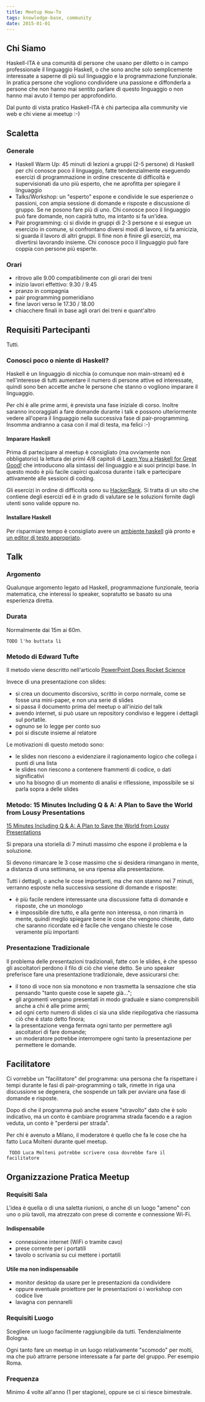 ```yaml
---
title: Meetup How-To
tags: knowledge-base, community
date: 2015-01-01
---
```


## Chi Siamo

Haskell-ITA è una comunità di persone che usano per diletto o in campo professionale il linguaggio Haskell, o che sono anche solo semplicemente interessate a saperne di più sul linguaggio e la programmazione funzionale.
In pratica persone che vogliono condividere una passione e diffonderla a persone che non hanno mai sentito parlare di questo linguaggio o non hanno mai avuto il tempo per approfondirlo.

Dal punto di vista pratico Haskell-ITA è chi partecipa alla community vie web e chi viene ai meetup :-)

<!--more-->

## Scaletta

### Generale

* Haskell Warm Up: 45 minuti di lezioni a gruppi (2-5 persone) di Haskell per chi conosce poco il linguaggio, fatte tendenzialmente eseguendo esercizi di programmazione in ordine crescente di difficoltà e supervisionati da uno più esperto, che ne aprofitta per spiegare il linguaggio
* Talks/Workshop: un "esperto" espone e condivide le sue esperienze o passioni, con ampia sessione di domande e risposte e discussione di gruppo. Se ne posono fare più di uno. Chi conosce poco il linguaggio può fare domande, non capirà tutto, ma intanto si fa un'idea.
* Pair programming: ci si divide in gruppi di 2-3 persone e si esegue un esercizio in comune, si confrontano diversi modi di lavoro, si fa amicizia, si guarda il lavoro di altri gruppi. Il fine non è finire gli esercizi, ma divertirsi lavorando insieme. Chi conosce poco il linguaggio può fare coppia con persone più esperte.

### Orari

* ritrovo alle 9.00 compatibilmente con gli orari dei treni
* inizio lavori effettivo: 9.30 / 9.45
* pranzo in compagnia
* pair programming pomeridiano
* fine lavori verso le 17.30 / 18.00
* chiacchere finali in base agli orari dei treni e quant'altro

## Requisiti Partecipanti 

Tutti.

### Conosci poco o niente di Haskell?

Haskell è un linguaggio di nicchia (o comunque non main-stream) ed è nell'interesse di tutti aumentare il numero di persone attive ed interessate, quindi sono ben accette anche le persone che stanno o vogliono imparare il linguaggio.

Per chi è alle prime armi, è prevista una fase iniziale di corso. Inoltre saranno incoraggiati a fare domande durante i talk e possono ulteriormente vedere all'opera il linguaggio nella successiva fase di pair-programming. Insomma andranno a casa con il mal di testa, ma felici :-)

#### Imparare Haskell

Prima di partecipare al meetup è consigliato (ma ovviamente non obbligatorio) la lettura dei primi 4/8 capitoli di [Learn You a Haskell for Great Good!](http://learnyouahaskell.com/chapters) che introducono alla sintassi del linguaggio e ai suoi principi base. In questo modo è più facile capirci qualcosa durante i talk e partecipare attivamente alle sessioni di coding.

Gli esercizi in ordine di difficoltà sono su [HackerRank](https://www.hackerrank.com).
Si tratta di un sito che contiene degli esercizi ed è in grado di valutare se le soluzioni fornite dagli utenti sono valide oppure no.

#### Installare Haskell

Per risparmiare tempo è consigliato avere un [ambiente haskell](Installare_Haskell.md) già pronto e [un editor di testo appropriato](Programmi_per_scrivere_codice_Haskell.md).


## Talk

### Argomento

Qualunque argomento legato ad Haskell, programmazione funzionale, teoria matematica, che interessi lo speaker, sopratutto se basato su una esperienza diretta. 

### Durata

Normalmente dai 15m ai 60m.

    TODO l'ho buttata lì

### Metodo di Edward Tufte

Il metodo viene descritto nell'articolo [PowerPoint Does Rocket Science](http://www.edwardtufte.com/bboard/q-and-a-fetch-msg?msg_id=0001yB)

Invece di una presentazione con slides:

* si crea un documento discorsivo, scritto in corpo normale, come se fosse una mini-paper, e non una serie di slides
* si passa il documento prima del meetup o all'inizio del talk
* avendo internet, si può usare un repository condiviso e leggere i dettagli sul portatile.
* ognuno se lo legge per conto suo
* poi si discute insieme al relatore

Le motivazioni di questo metodo sono:

* le slides non riescono a evidenziare il ragionamento logico che collega i punti di una lista
* le slides non riescono a contenere frammenti di codice, o dati significativi
* uno ha bisogno di un momento di analisi e riflessione, impossibile se si parla sopra a delle slides

### Metodo: 15 Minutes Including Q & A: A Plan to Save the World from Lousy Presentations 

[15 Minutes Including Q & A: A Plan to Save the World from Lousy Presentations](http://www.amazon.it/15-Minutes-Including-Presentations-English-ebook/dp/B0046W6T9Y/ref=sr_1_1?ie=UTF8&qid=1437154347&sr=8-1&keywords=presentation+15+minutes)

Si prepara una storiella di 7 minuti massimo che espone il problema e la soluzione.

Si devono rimarcare le 3 cose massimo che si desidera rimangano in mente, a distanza di una settimana, se una ripensa alla presentazione.

Tutti i dettagli, o anche le cose importanti, ma che non stanno nei 7 minuti, verranno esposte nella successiva sessione di domande e risposte:

* è più facile rendere interessante una discussione fatta di domande e risposte, che un monologo
* è impossibile dire tutto, e alla gente non interessa, o non rimarrà in mente, quindi meglio spiegare bene le cose che vengono chieste, dato che saranno ricordate ed è facile che vengano chieste le cose veramente più importanti

### Presentazione Tradizionale

Il problema delle presentazioni tradizionali, fatte con le slides, è che spesso gli ascoltatori perdono il filo di ciò che viene detto.
Se uno speaker preferisce fare una presentazione tradizionale, deve assicurarsi che:

* il tono di voce non sia monotono e non trasmetta la sensazione che stia pensando "tanto queste cose le sapete già...";
* gli argomenti vengano presentati in modo graduale e siano comprensibili anche a chi è alle prime armi;
* ad ogni certo numero di slides ci sia una slide riepilogativa che riassuma ciò che è stato detto finora;
* la presentazione venga fermata ogni tanto per permettere agli ascoltatori di fare domande;
* un moderatore potrebbe interrompere ogni tanto la presentazione per permettere le domande.

## Facilitatore

Ci vorrebbe un "facilitatore" del programma: una persona che fa rispettare i tempi durante le fasi di pair-programming o talk, rimette in riga una discussione se degenera, che sospende un talk per avviare una fase di domande e risposte.

Dopo di che il programma può anche essere "stravolto" dato che è solo indicativo, ma un conto è cambiare programma strada facendo e a ragion veduta, un conto è "perdersi per strada".

Per chi è avenuto a Milano, il moderatore è quello che fa le cose che ha fatto Luca Molteni durante quel meetup.

     TODO Luca Molteni potrebbe scrivere cosa dovrebbe fare il facilitatore

## Organizzazione Pratica Meetup

### Requisiti Sala

L'idea è quella o di una saletta riunioni, o anche di un luogo "ameno" con uno o più tavoli, ma atrezzato con prese di corrente e connessione Wi-Fi. 

#### Indispensabile

* connessione internet (WiFi o tramite cavo) 
* prese corrente per i portatili 
* tavolo o scrivania su cui mettere i portatili 

#### Utile ma non indispensabile

* monitor desktop da usare per le presentazioni da condividere 
* oppure eventuale proiettore per le presentazioni o i workshop con codice live 
* lavagna con pennarelli 

### Requisiti Luogo

Scegliere un luogo facilmente raggiungibile da tutti. Tendenzialmente Bologna.

Ogni tanto fare un meetup in un luogo relativamente "scomodo" per molti, ma che può attrarre persone interessate a far parte del gruppo. Per esempio Roma.

### Frequenza

Minimo 4 volte all'anno (1 per stagione), oppure se ci si riesce bimestrale.
